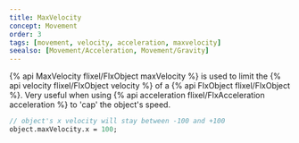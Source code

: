```yaml
---
title: MaxVelocity
concept: Movement
order: 3
tags: [movement, velocity, acceleration, maxvelocity]
seealso: [Movement/Acceleration, Movement/Gravity]
---
```

{% api MaxVelocity flixel/FlxObject maxVelocity %} is used to limit the {% api velocity flixel/FlxObject velocity %} of a {% api FlxObject flixel/FlxObject %}. Very useful when using {% api acceleration flixel/FlxAcceleration acceleration %} to 'cap' the object's speed.

```haxe
// object's x velocity will stay between -100 and +100
object.maxVelocity.x = 100;
```
